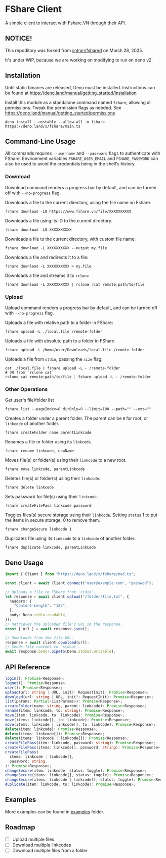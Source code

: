 # FShare Client

A simple client to interact with Fshare.VN through their API.

## NOTICE!

This repoditory was forked from [sntran/fshared](https://github.com/sntran/fshared) on March 28, 2025.

It's under WIP, because we are working on modifying to run on deno v2. 

## Installation

Until static binaries are released, Deno must be installed. Instructions can be
found at https://deno.land/manual/getting_started/installation

Install this module as a standalone command named `fshare`, allowing all
permissions. Tweak the permission flags as needed. See
https://deno.land/manual/getting_started/permissions

```shell
deno install --unstable --allow-all -n fshare https://deno.land/x/fshare/main.ts
```

## Command-Line Usage

All commands requires `--username` and `--password` flags to authenticate with
FShare. Environment variables `FSHARE_USER_EMAIL` and `FSHARE_PASSWORD` can also
be used to avoid the credentials being in the shell's history.

### Download

Download command renders a progress bar by default, and can be turned off with
`--no-progress` flag.

Downloads a file to the current directory, using the file name on Fshare.

```shell
fshare download -LO https://www.fshare.vn/file/XXXXXXXXXX
```

Downloads a file using its ID to the current directory.

```shell
fshare download -LO XXXXXXXXXX
```

Downloads a file to the current directory, with custom file name:

```shell
fshare download -L XXXXXXXXXX --output my.file
```

Downloads a file and redirects it to a file:

```shell
fshare download -L XXXXXXXXXX > my.file
```

Downloads a file and streams it to `rclone`

```shell
fshare download -L XXXXXXXXXX | rclone rcat remote:path/to/file
```

### Upload

Upload command renders a progress bar by default, and can be turned off with
`--no-progress` flag.

Uploads a file with relative path to a folder in FShare:

```shell
fshare upload -L ./local.file /remote-folder
```

Uploads a file with absolute path to a folder in FShare:

```shell
fshare upload -L /home/user/Downloads/local.file /remote-folder
```

Uploads a file from `stdin`, passing the `size` flag:

```shell
cat ./local.file | fshare upload -L - /remote-folder
# OR from `rclone cat`
rclone cat remote:path/to/file | fshare upload -L - /remote-folder
```

### Other Operations

Get user's file/folder list

```shell
fshare list --pageIndex=0 dirOnly=0 --limit=100 --path="" --ext=""
```

Creates a folder under a parent folder. The parent can be `0` for root, or
`linkcode` of another folder.

```shell
fshare createFolder name parentLinkcode
```

Renames a file or folder using its `linkcode`.

```shell
fshare rename linkcode, newName
```

Moves file(s) or folder(s) using their `linkcode` to a new root.

```shell
fshare move linkcode, parentLinkcode
```

Deletes file(s) or folder(s) using their `linkcode`.

```shell
fshare delete linkcode
```

Sets password for file(s) using their `linkcode`.

```shell
fshare createFilePass linkcode password
```

Toggles files(s) secure storage using their `linkcode`. Setting `status` 1 to
put the items in secure storage, 0 to remove them.

```shell
fshare changeSecure linkcode 1
```

Duplicates file using its `linkcode` to a `linkcode` of another folder.

```shell
fshare duplicate linkcode, parentLinkCode
```

## Deno Usage

```ts
import { Client } from "https://deno.land/x/fshare/mod.ts";

const client = await Client.connect("user@example.com", "passwod");

// Uploads a file to FShare from `stdin`.
let response = await client.upload("/folder/file.txt", {
  headers: {
    "Content-Length": "123",
  },
  body: Deno.stdin.readable,
});
// Retrieves the uploaded file's URL in the response.
const { url } = await response.json();

// Downloads from the file URL.
response = await client.download(url);
// Sends file content to `stdout`.
await response.body!.pipeTo(Deno.stdout.writable);
```

## API Reference

```ts
login(): Promise<Response>;
logout(): Promise<Response>;
user(): Promise<Response>;
upload(url: string | URL, init?: RequestInit): Promise<Response>;
download(url: string | URL, init?: RequestInit): Promise<Response>;
list(params: Partial<ListParams>): Promise<Response>;
createFolder(name: string, parent: linkcode): Promise<Response>;
rename(item: linkcode, to: string): Promise<Response>;
move(item: linkcode, to: linkcode): Promise<Response>;
move(items: linkcode[], to: linkcode): Promise<Response>;
move(items: linkcode | linkcode[], to: linkcode): Promise<Response>;
delete(item: linkcode): Promise<Response>;
delete(items: linkcode[]): Promise<Response>;
delete(items: linkcode | linkcode[]): Promise<Response>;
createFilePass(item: linkcode, password: string): Promise<Response>;
createFilePass(items: linkcode[], password: string): Promise<Response>;
createFilePass(
  items: linkcode | linkcode[],
  password: string,
): Promise<Response>;
changeSecure(item: linkcode, status: toggle): Promise<Response>;
changeSecure(items: linkcode[], status: toggle): Promise<Response>;
changeSecure(items: linkcode | linkcode[], status: toggle): Promise<Response>;
duplicate(item: linkcode, to: linkcode): Promise<Response>;
```

## Examples

More examples can be found in [examples](./examples) folder.

## Roadmap

- [ ] Upload multiple files
- [ ] Download multiple linkcodes
- [ ] Download multiple files from a folder
